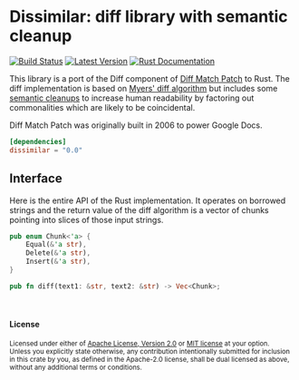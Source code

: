 Dissimilar: diff library with semantic cleanup
==============================================

[![Build Status](https://api.travis-ci.com/dtolnay/dissimilar.svg?branch=master)](https://travis-ci.com/dtolnay/dissimilar)
[![Latest Version](https://img.shields.io/crates/v/dissimilar.svg)](https://crates.io/crates/dissimilar)
[![Rust Documentation](https://img.shields.io/badge/api-rustdoc-blue.svg)](https://docs.rs/dissimilar)

This library is a port of the Diff component of [Diff Match Patch] to Rust. The
diff implementation is based on [Myers' diff algorithm] but includes some
[semantic cleanups] to increase human readability by factoring out commonalities
which are likely to be coincidental.

Diff Match Patch was originally built in 2006 to power Google Docs.

[Diff Match Patch]: https://github.com/google/diff-match-patch
[Myers' diff algorithm]: https://neil.fraser.name/writing/diff/myers.pdf
[semantic cleanups]: https://neil.fraser.name/writing/diff/

```toml
[dependencies]
dissimilar = "0.0"
```

## Interface

Here is the entire API of the Rust implementation. It operates on borrowed
strings and the return value of the diff algorithm is a vector of chunks
pointing into slices of those input strings.

```rust
pub enum Chunk<'a> {
    Equal(&'a str),
    Delete(&'a str),
    Insert(&'a str),
}

pub fn diff(text1: &str, text2: &str) -> Vec<Chunk>;
```

<br>

#### License

<sup>
Licensed under either of <a href="LICENSE-APACHE">Apache License, Version
2.0</a> or <a href="LICENSE-MIT">MIT license</a> at your option.
</sup>

<br>

<sub>
Unless you explicitly state otherwise, any contribution intentionally submitted
for inclusion in this crate by you, as defined in the Apache-2.0 license, shall
be dual licensed as above, without any additional terms or conditions.
</sub>
